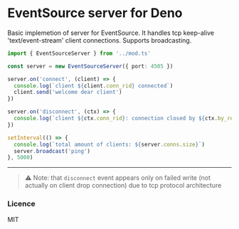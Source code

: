# EventSource server for Deno

Basic implemetion of server for EventSource. It handles tcp keep-alive 'text/event-stream' client connections. Supports broadcasting.

```ts
import { EventSourceServer } from '../mod.ts'

const server = new EventSourceServer({ port: 4505 })

server.on('connect', (client) => {
  console.log(`client ${client.conn_rid} connected`)
  client.send('welcome dear client')
})

server.on('disconnect', (ctx) => {
  console.log(`client ${ctx.conn_rid}: connection closed by ${ctx.by_remote ? 'remote' : 'server'}`)
})

setInterval(() => {
  console.log(`total amount of clients: ${server.conns.size}`)
  server.broadcast('ping')
}, 5000)
```

---

> ⚠️ Note: that `disconnect` event appears only on failed write (not actually on client drop connection) due to tcp protocol architecture

### Licence

MIT